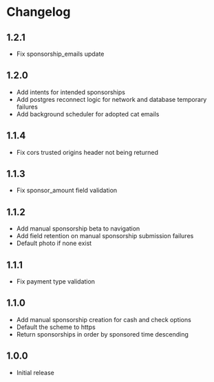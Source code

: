 Changelog
=========

1.2.1
-----
- Fix sponsorship_emails update

1.2.0
-----
- Add intents for intended sponsorships
- Add postgres reconnect logic for network and database temporary failures
- Add background scheduler for adopted cat emails

1.1.4
-----
- Fix cors trusted origins header not being returned

1.1.3
-----
- Fix sponsor_amount field validation

1.1.2
-----
- Add manual sponsorship beta to navigation
- Add field retention on manual sponsorship submission failures
- Default photo if none exist

1.1.1
-----
- Fix payment type validation

1.1.0
-----
- Add manual sponsorship creation for cash and check options
- Default the scheme to https
- Return sponsorships in order by sponsored time descending

1.0.0
-----
- Initial release